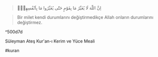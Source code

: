 > اِنَّ اللّٰهَ لَا يُغَيِّرُ مَا بِقَوْمٍ حَتّٰى يُغَيِّرُوا مَا بِاَنْفُسِهِمْۜ

> Bir milet kendi durumlarını değiştirmedikçe Allah onların durumlarını değiştirmez.

^500d7d

Süleyman Ateş Kur'an-ı Kerim ve Yüce Meali

#kuran